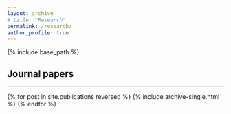 ```yaml
---
layout: archive
# title: "Research"
permalink: /research/
author_profile: true
---
```

<!-- {% if author.googlescholar %}
  You can also find my articles on <u><a href="{{author.googlescholar}}">my Google Scholar profile</a>.</u>
{% endif %} -->
{% include base_path %}

## Journal papers
---
{% for post in site.publications reversed %}
  {% include archive-single.html %}
{% endfor %}
